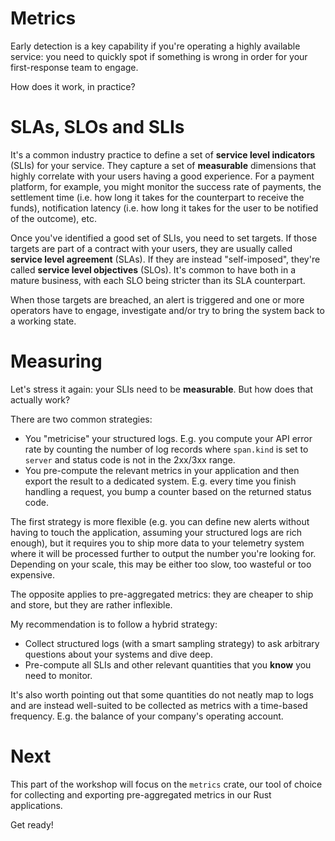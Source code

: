# Metrics

Early detection is a key capability if you're operating a highly available service:
you need to quickly spot if something is wrong in order for your first-response team
to engage.

How does it work, in practice?

# SLAs, SLOs and SLIs

It's a common industry practice to define a set of **service level indicators** (SLIs)
for your service. They capture a set of **measurable** dimensions that highly correlate with your
users having a good experience.
For a payment platform, for example, you might monitor the success rate of payments,
the settlement time (i.e. how long it takes for the counterpart to receive the funds),
notification latency (i.e. how long it takes for the user to be notified of the outcome), etc.

Once you've identified a good set of SLIs, you need to set targets.
If those targets are part of a contract with your users, they are usually called **service level
agreement** (SLAs).
If they are instead "self-imposed", they're called **service level objectives** (SLOs).
It's common to have both in a mature business, with each SLO being stricter than its SLA
counterpart.

When those targets are breached, an alert is triggered and one or more operators have to
engage, investigate and/or try to bring the system back to a working state.

# Measuring

Let's stress it again: your SLIs need to be **measurable**. But how does that actually work?

There are two common strategies:

- You "metricise" your structured logs. E.g. you compute your API error rate by counting the number
  of log records where `span.kind` is set to `server` and status code is not in the 2xx/3xx
  range.
- You pre-compute the relevant metrics in your application and then export the result to a
  dedicated system. E.g. every time you finish handling a request, you bump a counter based
  on the returned status code.

The first strategy is more flexible (e.g. you can define new alerts without having to touch
the application, assuming your structured logs are rich enough), but it requires you to
ship more data to your telemetry system where it will be processed further to output
the number you're looking for.
Depending on your scale, this may be either too slow, too wasteful or too expensive.

The opposite applies to pre-aggregated metrics: they are cheaper to ship and store, but
they are rather inflexible.

My recommendation is to follow a hybrid strategy:

- Collect structured logs (with a smart sampling strategy) to ask arbitrary questions about
  your systems and dive deep.
- Pre-compute all SLIs and other relevant quantities that you **know** you need to monitor.

It's also worth pointing out that some quantities do not neatly map to logs and are instead
well-suited to be collected as metrics with a time-based frequency. E.g. the balance of your
company's operating account.

# Next

This part of the workshop will focus on the `metrics` crate, our tool of choice for
collecting and exporting pre-aggregated metrics in our Rust applications.

Get ready!
